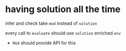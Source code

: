 # having solution all the time

infer and check take `mod` instead of `solution`

every call to `evaluate` should use `solution` enriched `env`

- `Mod` should provide API for this
